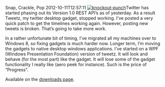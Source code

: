 Snap, Crackle, Pop
2012-10-11T12:57:11
[![knockout-punch](http://az667460.vo.msecnd.net/cdn/images/blog/Snap-Crackle-Pop_729C/knockout-punch_thumb.jpg)](http://az667460.vo.msecnd.net/cdn/images/blog/Snap-Crackle-Pop_729C/knockout-punch.jpg)Twitter has started phasing out its Version 1.0 REST API’s as of yesterday. As a result Tweetz, my twitter desktop gadget, stopped working. I’ve posted a very quick patch to get the timelines working again. However, posting new tweets is broken. That’s going to take more work.

In a rather unfortunate bit of timing, I’ve migrated all my machines over to Windows 8, so fixing gadgets is much harder now. Longer term, I’m moving the gadgets to native desktop windows applications. I’ve started on a WPF (Windows Presentation Foundation) version of tweetz. It will look and behave (for the most part) like the gadget. It will lose some of the gadget functionality I really like (aero peek for instance). Such is the price of “Progress”.

Available on the [downloads page](/downloads).
